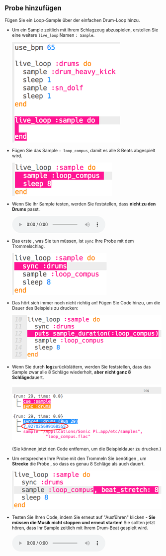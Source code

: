 ## Probe hinzufügen

Fügen Sie ein Loop-Sample über der einfachen Drum-Loop hinzu.

+ Um ein Sample zeitlich mit Ihrem Schlagzeug abzuspielen, erstellen Sie eine weitere `live_loop` Namen `: Sample`.
    
    ![Screenshot](images/dj-sample-loop.png)

+ Fügen Sie das Sample `: loop_compus`, damit es alle 8 Beats abgespielt wird.
    
    ![screenshot](images/dj-sample-bug.png)

+ Wenn Sie Ihr Sample testen, werden Sie feststellen, dass **nicht zu den Drums** passt.
    
    <div id="audio-preview" class="pdf-hidden">
      <audio controls preload> <source src="resources/beat-bug.mp3" type="audio/mpeg"> Ihr Browser unterstützt das <code>Audio-</code> Element nicht. </audio>
    </div>
+ Das erste , was Sie tun müssen, ist `sync` Ihre Probe mit dem Trommelschlag.
    
    ![screenshot](images/dj-sample-sync.png)

+ Das hört sich immer noch nicht richtig an! Fügen Sie Code hinzu, um die Dauer des Beispiels zu drucken:
    
    ![screenshot](images/dj-sample-duration.png)

+ Wenn Sie durch **log**zurückblättern, werden Sie feststellen, dass das Sample zwar alle 8 Schläge wiederholt, **aber nicht ganz 8 Schläge**dauert.
    
    ![Screenshot](images/dj-sample-log.png)
    
    (Sie können jetzt den Code entfernen, um die Beispieldauer zu drucken.)

+ Um entsprechen Ihre Probe mit den Trommeln Sie benötigen , um **Strecke** die Probe , so dass es genau 8 Schläge als auch dauert.
    
    ![Screenshot](images/dj-sample-stretch.png)

+ Testen Sie Ihren Code, indem Sie erneut auf "Ausführen" klicken - **Sie müssen die Musik nicht stoppen und erneut starten**! Sie sollten jetzt hören, dass Ihr Sample zeitlich mit Ihrem Drum-Beat gespielt wird.
    
    <div id="audio-preview" class="pdf-hidden">
      <audio controls preload> <source src="resources/beat-fixed.mp3" type="audio/mpeg"> Ihr Browser unterstützt das <code>Audio-</code> Element nicht. </audio>
    </div>